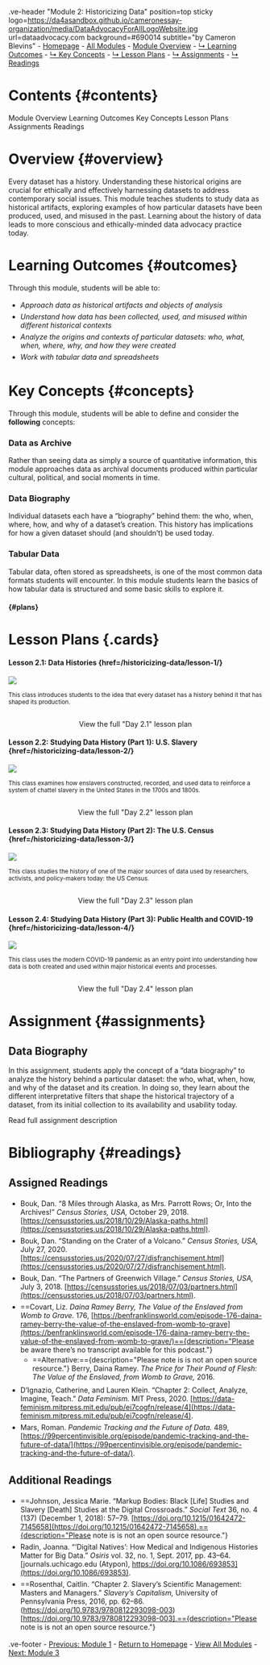 <style>
    
    @import url('https://fonts.googleapis.com/css?family=Montserrat');
    
    @import 'https://cdn.jsdelivr.net/npm/@shoelace-style/shoelace@2.4.0/dist/components/button/button.js';
    
    #juncture { font-family: Montserrat; font-size: 20px; -hyphens: none; }
    
    #juncture h1 { font-size: 32px; color: #BF0A31; font-weight: 600; }
    
    #juncture h2 { font-size: 28px; }
    
    #juncture h3 { font-size: 24px; }
    
    ul li { padding: 3px 0px; }
    
    #contents.section1 { font-size:40px; text-align: center; }
    
    #overview.section1 { background-color: #eee; margin-top: 0px 0; padding: 30px; }
    
    #outcomes.section1 { padding-top: 15px; padding-left: 15px; padding-right: 15px; padding-bottom: 7px; }
    
    #concepts { padding-top: 7px; padding-left: 15px; padding-right: 15px; }
    
    #schedule.section1 { padding-left: 15px; padding-right: 15px; padding-bottom: 15px; }
    
    #assignments.section1 { padding-top: 25px; padding-left: 15px; padding-right: 15px; padding-bottom: 7px; }
    
    #accessment { padding-top: 7px; padding-left: 15px; padding-right: 15px; padding-bottom: 7px; }
    
    #readings { padding-top: 7px; padding-left: 15px; padding-right: 15px; padding-bottom: 7px; }
    
</style>

.ve-header "Module 2: Historicizing Data" position=top sticky logo=https://da4asandbox.github.io/cameronessay-organization/media/DataAdvocacyForAllLogoWebsite.jpg url=dataadvocacy.com background=#690014 subtitle="by Cameron Blevins"
    - [Homepage](https://data4all.com)
    - [All Modules](https://data4all.com/modules)
    - [Module Overview](#overview)
    - [↳ Learning Outcomes](#outcomes)
    - [↳ Key Concepts](#concepts)
    - [↳ Lesson Plans](#plans)
    - [↳ Assignments](#assignments)
    - [↳ Readings](#readings)

# Contents {#contents}

<sl-button href="#overview" variant="neutral" size="large">Module Overview</sl-button>
<sl-button href="#outcomes" variant="neutral" size="large">Learning Outcomes</sl-button>
<sl-button href="#concepts" variant="neutral" size="large">Key Concepts</sl-button>
<sl-button href="#plans" variant="neutral" size="large">Lesson Plans</sl-button>
<sl-button href="#assignments" variant="neutral" size="large">Assignments</sl-button>
<sl-button href="#readings" variant="neutral" size="large">Readings</sl-button>

# Overview {#overview}

Every dataset has a history. Understanding these historical origins are crucial for ethically and effectively harnessing datasets to address contemporary social issues. This module teaches students to study data as historical artifacts, exploring examples of how particular datasets have been produced, used, and misused in the past. Learning about the history of data leads to more conscious and ethically-minded data advocacy practice today.

# Learning Outcomes {#outcomes}

Through this module, students will be able to:
- *Approach data as historical artifacts and objects of analysis*
- *Understand how data has been collected, used, and misused within different historical contexts*
- *Analyze the origins and contexts of particular datasets: who, what, when, where, why, and how they were created*
- *Work with tabular data and spreadsheets*

# Key Concepts {#concepts}

Through this module, students will be able to define and consider the **following** concepts:

### Data as Archive

Rather than seeing data as simply a source of quantitative information, this module approaches data as archival documents produced within particular cultural, political, and social moments in time.

### Data Biography

Individual datasets each have a “biography” behind them: the who, when, where, how, and why of a dataset’s creation. This history has implications for how a given dataset should (and shouldn’t) be used today.

### Tabular Data

Tabular data, often stored as spreadsheets, is one of the most common data formats students will encounter. In this module students learn the basics of how tabular data is structured and some basic skills to explore it.

#### {#plans}

# Lesson Plans {.cards}

#### Lesson 2.1: Data Histories {href=/historicizing-data/lesson-1/}

![](https://images.unsplash.com/photo-1542903660-eedba2cda473?ixlib=rb-4.0.3&ixid=MnwxMjA3fDB8MHxwaG90by1wYWdlfHx8fGVufDB8fHx8&auto=format&fit=crop&w=1170&q=80)

<small>This class introduces students to the idea that every dataset has a history behind it that has shaped its production.
<br><br></small>

<center><sl-button href="/historicizing-data/lesson-1/" target="_blank" size=medium pill>View the full "Day 2.1" lesson plan</sl-button></center>

#### Lesson 2.2: Studying Data History (Part 1): U.S. Slavery {href=/historicizing-data/lesson-2/}

![](https://images.unsplash.com/photo-1574788175339-a53dcba9a9bd?ixlib=rb-4.0.3&ixid=MnwxMjA3fDB8MHxwaG90by1wYWdlfHx8fGVufDB8fHx8&auto=format&fit=crop&w=1163&q=80)

<small>This class examines how enslavers constructed, recorded, and used data to reinforce a system of chattel slavery in the United States in the 1700s and 1800s. 
<br><br></small>

<center><sl-button href="/historicizing-data/lesson-2/" target="_blank" size=medium pill>View the full "Day 2.2" lesson plan</sl-button></center>

#### Lesson 2.3: Studying Data History (Part 2): The U.S. Census {href=/historicizing-data/lesson-3/}

![](https://images.unsplash.com/photo-1446776653964-20c1d3a81b06?ixlib=rb-4.0.3&ixid=MnwxMjA3fDB8MHxwaG90by1wYWdlfHx8fGVufDB8fHx8&auto=format&fit=crop&w=1171&q=80)

<small>This class studies the history of one of the major sources of data used by researchers, activists, and policy-makers today: the US Census.
<br><br></small>

<center><sl-button href="/historicizing-data/lesson-3/" target="_blank" size=medium pill>View the full "Day 2.3" lesson plan</sl-button></center>

#### Lesson 2.4: Studying Data History (Part 3): Public Health and COVID-19 {href=/historicizing-data/lesson-4/}

![](https://images.unsplash.com/photo-1585858229735-cd08d8cb510d?ixlib=rb-4.0.3&ixid=MnwxMjA3fDB8MHxwaG90by1wYWdlfHx8fGVufDB8fHx8&auto=format&fit=crop&w=1170&q=80)

<small>This class uses the modern COVID-19 pandemic as an entry point into understanding how data is both created and used within major historical events and processes.
<br><br></small>

<center><sl-button href="/historicizing-data/lesson-4/" target="_blank" size=medium pill>View the full "Day 2.4" lesson plan</sl-button></center>

# Assignment {#assignments}

## Data Biography

In this assignment, students apply the concept of a “data biography” to analyze the history behind a particular dataset: the who, what, when, how, and why of the dataset and its creation. In doing so, they learn about the different interpretative filters that shape the historical trajectory of a dataset, from its initial collection to its availability and usability today. 

<sl-button href="/historicizing-data/assignment/" target="_blank" size=large pill>Read full assignment description</sl-button>

# Bibliography {#readings}

## Assigned Readings
- Bouk, Dan. “8 Miles through Alaska, as Mrs. Parrott Rows; Or, Into the Archives!” _Census Stories, USA,_ October 29, 2018. [https://censusstories.us/2018/10/29/Alaska-paths.html](https://censusstories.us/2018/10/29/Alaska-paths.html).
- Bouk, Dan. “Standing on the Crater of a Volcano.” _Census Stories, USA,_ July 27, 2020. [https://censusstories.us/2020/07/27/disfranchisement.html](https://censusstories.us/2020/07/27/disfranchisement.html).
- Bouk, Dan. “The Partners of Greenwich Village.” _Census Stories, USA,_ July 3, 2018. [https://censusstories.us/2018/07/03/partners.html](https://censusstories.us/2018/07/03/partners.html).
- ==Covart, Liz. _Daina Ramey Berry, The Value of the Enslaved from Womb to Grave._ 176, [https://benfranklinsworld.com/episode-176-daina-ramey-berry-the-value-of-the-enslaved-from-womb-to-grave](https://benfranklinsworld.com/episode-176-daina-ramey-berry-the-value-of-the-enslaved-from-womb-to-grave/)=={description="Please be aware there’s no transcript available for this podcast."}
    - ==Alternative:=={description="Please note is is not an open source resource."} Berry, Daina Ramey. _The Price for Their Pound of Flesh: The Value of the Enslaved, from Womb to Grave,_ 2016.
- D’Ignazio, Catherine, and Lauren Klein. “Chapter 2: Collect, Analyze, Imagine, Teach.” _Data Feminism._ MIT Press, 2020. [https://data-feminism.mitpress.mit.edu/pub/ei7cogfn/release/4](https://data-feminism.mitpress.mit.edu/pub/ei7cogfn/release/4).
- Mars, Roman. _Pandemic Tracking and the Future of Data._ 489, [https://99percentinvisible.org/episode/pandemic-tracking-and-the-future-of-data/](https://99percentinvisible.org/episode/pandemic-tracking-and-the-future-of-data/).

## Additional Readings

- ==Johnson, Jessica Marie. “Markup Bodies: Black [Life] Studies and Slavery [Death] Studies at the Digital Crossroads.” _Social Text_ 36, no. 4 (137) (December 1, 2018): 57–79. [https://doi.org/10.1215/01642472-7145658](https://doi.org/10.1215/01642472-7145658).=={description="Please note is is not an open source resource."} 
- Radin, Joanna. “‘Digital Natives’: How Medical and Indigenous Histories Matter for Big Data.” _Osiris_ vol. 32, no. 1, Sept. 2017, pp. 43–64. [journals.uchicago.edu (Atypon), https://doi.org/10.1086/693853](https://doi.org/10.1086/693853).
- ==Rosenthal, Caitlin. “Chapter 2. Slavery’s Scientific Management: Masters and Managers.” _Slavery’s Capitalism,_ University of Pennsylvania Press, 2016, pp. 62–86. (https://doi.org/10.9783/9780812293098-003)[https://doi.org/10.9783/9780812293098-003].=={description="Please note is is not an open source resource."} 

.ve-footer
    - [Previous: Module 1](/module-1/)
    - [Return to Homepage](/home/)
    - [View All Modules](/allmodules/)
    - [Next: Module 3](/module-3/)
